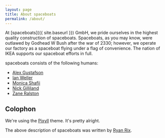 ```yaml
---
layout: page
title: About spaceboats
permalink: /about/
---
```


At [spaceboats]({{ site.baseurl }}) GmbH, we pride ourselves in the highest quality construction of spaceboats.
Spaceboats, as you may know, were outlawed by Godhead W Bush after the war of 2330; however, we operate our factory as a spaceboat flying under a flag of convenience.
The nation of IKEA supports our spaceboat efforts in full.

spaceboats consists of the following humans:

* [Alex Gustafson](https://github.com/alexdgus)
* [Ian Weller](http://ianweller.org)
* [Monica Shafii](https://github.com/mshafii)
* [Nick Gilliland](https://github.com/nicksaccount4tw)
* [Zane Ralston](https://github.com/Cybermite)

## Colophon

We're using the [Pixyll](http://pixyll.com) theme. It's pretty alright.

The above description of spaceboats was written by [Ryan Rix](http://rix.si).
